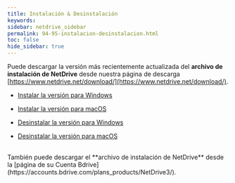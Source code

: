 ```yaml
---
title: Instalación & Desinstalación
keywords:
sidebar: netdrive_sidebar
permalink: 94-95-instalacion-desinstalacion.html
toc: false
hide_sidebar: true
---
```


Puede descargar la versión más recientemente actualizada del **archivo de instalación de NetDrive** desde nuestra página de descarga [https://www.netdrive.net/download/](https://www.netdrive.net/download/).

- [Instalar la versión para Windows](95-106-instalar-la-version-para-windows)

- [Instalar la versión para macOS](95-107-instalar-la-version-para-macos)

- [Desinstalar la versión para Windows](95-105-desinstalar-de-windows)

- [Desinstalar la versión para macOS](95-108-desinstalar-la-version-para-macos)

<BR>
También puede descargar el **archivo de instalación de NetDrive** desde la [página de su Cuenta Bdrive](https://accounts.bdrive.com/plans_products/NetDrive3/).
<BR><BR><BR><BR><BR><BR><BR><BR><BR>